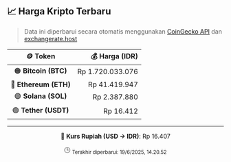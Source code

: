 

<!-- HARGA_KRIPTO -->
## 📈 Harga Kripto Terbaru

> Data ini diperbarui secara otomatis menggunakan [CoinGecko API](https://www.coingecko.com/) dan [exchangerate.host](https://exchangerate.host/)

<div align="center">

| 🪙 Token | 💰 Harga (IDR) |
|:------:|---------------:|
| 🟠 **Bitcoin (BTC)**   | Rp 1.720.033.076 |
| 🔵 **Ethereum (ETH)**  | Rp 41.419.947 |
| 🟣 **Solana (SOL)**    | Rp 2.387.880 |
| 🟢 **Tether (USDT)**   | Rp 16.412 |

---

💱 **Kurs Rupiah (USD → IDR)**: Rp 16.407

🕒 <sub>Terakhir diperbarui: 19/6/2025, 14.20.52</sub>

</div>
<!-- /HARGA_KRIPTO -->